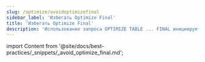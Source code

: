 ```yaml
---
slug: /optimize/avoidoptimizefinal
sidebar_label: 'Избегать Optimize Final'
title: 'Избегать Optimize Final'
description: 'Использование запроса OPTIMIZE TABLE ... FINAL инициирует незапланированное слияние частей данных.'
---
```


import Content from '@site/docs/best-practices/_snippets/_avoid_optimize_final.md';

<Content />
